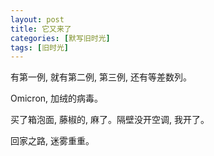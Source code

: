 ```yaml
---
layout: post
title: 它又来了
categories: [默写旧时光]
tags: [旧时光]
---
```


有第一例, 就有第二例, 第三例, 还有等差数列。

Omicron, 加绒的病毒。

买了箱泡面, 藤椒的, 麻了。隔壁没开空调, 我开了。

回家之路, 迷雾重重。
